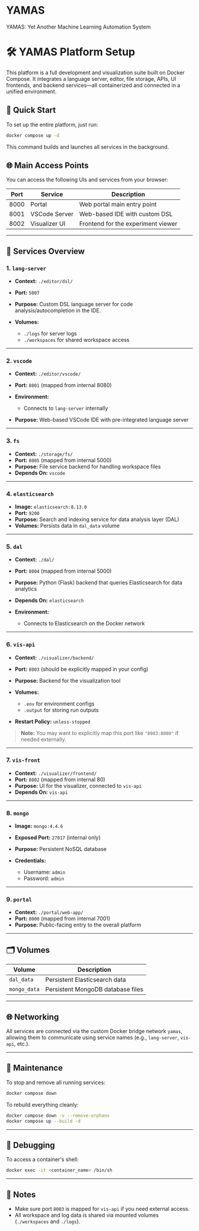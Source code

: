 # YAMAS
YAMAS: Yet Another Machine Learning Automation System

# 🛠️ YAMAS Platform Setup

This platform is a full development and visualization suite built on Docker Compose. It integrates a language server, editor, file storage, APIs, UI frontends, and backend services—all containerized and connected in a unified environment.

## 🚀 Quick Start

To set up the entire platform, just run:

```bash
docker compose up -d
````

This command builds and launches all services in the background.

## 🌐 Main Access Points

You can access the following UIs and services from your browser:

| Port | Service       | Description                        |
| ---- | ------------- | ---------------------------------- |
| 8000 | Portal        | Web portal main entry point        |
| 8001 | VSCode Server | Web-based IDE with custom DSL      |
| 8002 | Visualizer UI | Frontend for the experiment viewer |

---

## 🧱 Services Overview

### 1. `lang-server`

* **Context:** `./editor/dsl/`
* **Port:** `5007`
* **Purpose:** Custom DSL language server for code analysis/autocompletion in the IDE.
* **Volumes:**

  * `./logs` for server logs
  * `./workspaces` for shared workspace access

---

### 2. `vscode`

* **Context:** `./editor/vscode/`
* **Port:** `8001` (mapped from internal 8080)
* **Environment:**

  * Connects to `lang-server` internally
* **Purpose:** Web-based VSCode IDE with pre-integrated language server

---

### 3. `fs`

* **Context:** `./storage/fs/`
* **Port:** `8005` (mapped from internal 5000)
* **Purpose:** File service backend for handling workspace files
* **Depends On:** `vscode`

---

### 4. `elasticsearch`

* **Image:** `elasticsearch:8.13.0`
* **Port:** `9200`
* **Purpose:** Search and indexing service for data analysis layer (DAL)
* **Volumes:** Persists data in `dal_data` volume

---

### 5. `dal`

* **Context:** `./dal/`
* **Port:** `8004` (mapped from internal 5000)
* **Purpose:** Python (Flask) backend that queries Elasticsearch for data analytics
* **Depends On:** `elasticsearch`
* **Environment:**

  * Connects to Elasticsearch on the Docker network

---

### 6. `vis-api`

* **Context:** `./visualizer/backend/`
* **Port:** `8003` (should be explicitly mapped in your config)
* **Purpose:** Backend for the visualization tool
* **Volumes:**

  * `.env` for environment configs
  * `.output` for storing run outputs
* **Restart Policy:** `unless-stopped`

> **Note:** You may want to explicitly map this port like `"8003:8080"` if needed externally.

---

### 7. `vis-front`

* **Context:** `./visualizer/frontend/`
* **Port:** `8002` (mapped from internal 80)
* **Purpose:** UI for the visualizer, connected to `vis-api`
* **Depends On:** `vis-api`

---

### 8. `mongo`

* **Image:** `mongo:4.4.6`
* **Exposed Port:** `27017` (internal only)
* **Purpose:** Persistent NoSQL database
* **Credentials:**

  * Username: `admin`
  * Password: `admin`

---

### 9. `portal`

* **Context:** `./portal/web-app/`
* **Port:** `8000` (mapped from internal 7001)
* **Purpose:** Public-facing entry to the overall platform

---

## 🗂️ Volumes

| Volume       | Description                       |
| ------------ | --------------------------------- |
| `dal_data`   | Persistent Elasticsearch data     |
| `mongo_data` | Persistent MongoDB database files |

---

## 🌐 Networking

All services are connected via the custom Docker bridge network `yamas`, allowing them to communicate using service names (e.g., `lang-server`, `vis-api`, etc.).

---

## 🧹 Maintenance

To stop and remove all running services:

```bash
docker compose down
```

To rebuild everything cleanly:

```bash
docker compose down -v --remove-orphans
docker compose up --build -d
```

---

## 🐚 Debugging

To access a container's shell:

```bash
docker exec -it <container_name> /bin/sh
```

---

## 📌 Notes

* Make sure port `8003` is mapped for `vis-api` if you need external access.
* All workspace and log data is shared via mounted volumes (`./workspaces` and `./logs`).

```
